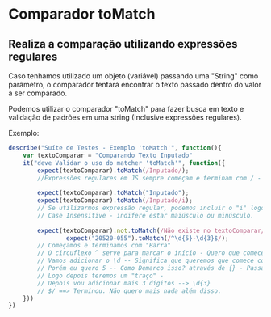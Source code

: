# Comparador toMatch
## Realiza a comparação utilizando expressões regulares

Caso tenhamos utilizado um objeto (variável) passando uma "String" como parâmetro, o comparador tentará encontrar o texto passado dentro do valor a ser comparado.

Podemos utilizar o comparador "toMatch" para fazer busca em texto e validação de padrões em uma string (Inclusive expressões regulares).

Exemplo:

```js
describe("Suíte de Testes - Exemplo 'toMatch'", function(){
    var textoComparar = "Comparando Texto Inputado"
    it("deve Validar o uso do matcher 'toMatch'", function({
        expect(textoComparar).toMatch(/Inputado/);  
        //Expressões regulares em JS.sempre começam e terminam com / - Barra
        
        expect(textoComparar).toMatch("Inputado");
        expect(textoComparar).toMatch(/Inputado/i);
        // Se utilizarmos expressão regular, podemos incluir o "i" logo depois da barra que significa:
        // Case Insensitive - indifere estar maiúsculo ou minúsculo.
        
        expect(textoComparar).not.toMatch(/Não existe no textoComparar/)  
                expect("20520-055").toMatch(/^\d{5}-\d{3}$/); 
        // Começamos e terminamos com "Barra"
        // O circuflexo ^ serve para marcar o início - Quero que comece COM
        // Vamos adicionar o \d -- Significa que queremos que comece com dígitos (Número 0 a 9)
        // Porém eu quero 5 -- Como Demarco isso? através de {} - Passando o número => {5} -> quero que comece com números e que tenha 5 números em sequência
        // Logo depois teremos um "traço" -
        // Depois vou adicionar mais 3 dígitos --> \d{3}
        // $/ ==> Terminou. Não quero mais nada além disso.     
    }))
})
```